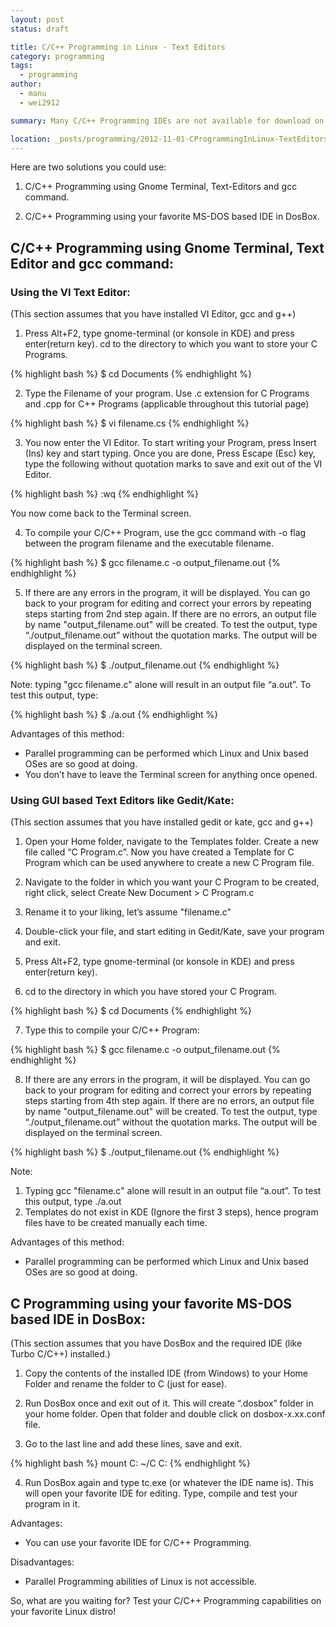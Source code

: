 ```yaml
---
layout: post
status: draft

title: C/C++ Programming in Linux - Text Editors
category: programming
tags: 
  - programming
author: 
  - manu
  - wei2912

summary: Many C/C++ Programming IDEs are not available for download on Linux. Here, we cover the solutions in Linux.

location: _posts/programming/2012-11-01-CProgrammingInLinux-TextEditors.md
--- 
```


Here are two solutions you could use:

1) C/C++ Programming using Gnome Terminal, Text-Editors and gcc command.

2) C/C++ Programming using your favorite MS-DOS based IDE in DosBox.

<!--more-->

## C/C++ Programming using Gnome Terminal, Text Editor and gcc command:

### Using the VI Text Editor:

(This section assumes that you have installed VI Editor, gcc and g++)

1) Press Alt+F2, type gnome-terminal (or konsole in KDE) and press enter(return key). cd to the directory to which you want to store your C Programs.

{% highlight bash %}
$ cd Documents
{% endhighlight %}

2) Type the Filename of your program. Use .c extension for C Programs and .cpp for C++ Programs (applicable throughout this tutorial page)

{% highlight bash %}
$ vi filename.cs
{% endhighlight %}

3) You now enter the VI Editor. To start writing your Program, press Insert (Ins) key and start typing.
Once you are done, Press Escape (Esc) key, type the following without quotation marks to save and exit out of the VI Editor.

{% highlight bash %}
:wq 
{% endhighlight %}

You now come back to the Terminal screen. 

4) To compile your C/C++ Program, use the gcc command with -o flag between the program filename and the executable filename. 

{% highlight bash %}
$ gcc filename.c -o output_filename.out
{% endhighlight %}

5) If there are any errors in the program, it will be displayed. You can go back to your program for editing and correct your errors by repeating steps starting from 2nd step again.
If there are no errors, an output file by name "output_filename.out" will be created.
To test the output, type “./output_filename.out” without the quotation marks. The output will be displayed on the terminal screen.

{% highlight bash %}
$ ./output_filename.out
{% endhighlight %}

Note: typing "gcc filename.c" alone will result in an output file “a.out”. To test this output, type:

{% highlight bash %}
$ ./a.out
{% endhighlight %}

Advantages of this method:

- Parallel programming can be performed which Linux and Unix based OSes are so good at doing.
- You don’t have to leave the Terminal screen for anything once opened.

### Using GUI based Text Editors like Gedit/Kate:

(This section assumes that you have installed gedit or kate, gcc and g++)

1) Open your Home folder, navigate to the Templates folder. Create a new file called “C Program.c”. Now you have created a Template for C Program which can be used anywhere to create a new C Program file.

2) Navigate to the folder in which you want your C Program to be created, right click, select Create New Document > C Program.c

3) Rename it to your liking, let’s assume "filename.c"

4) Double-click your file, and start editing in Gedit/Kate, save your program and exit.

5) Press Alt+F2, type gnome-terminal (or konsole in KDE) and press enter(return key).

6) cd to the directory in which you have stored your C Program.

{% highlight bash %}
$ cd Documents
{% endhighlight %}

7) Type this to compile your C/C++ Program:

{% highlight bash %}
$ gcc filename.c -o output_filename.out
{% endhighlight %}

8) If there are any errors in the program, it will be displayed. You can go back to your program for editing and correct your errors by repeating steps starting from 4th step again.
If there are no errors, an output file by name "output_filename.out" will be created.
To test the output, type “./output_filename.out” without the quotation marks. The output will be displayed on the terminal screen.

{% highlight bash %}
$ ./output_filename.out
{% endhighlight %}

Note:
1) Typing gcc "filename.c" alone will result in an output file “a.out”. To test this output, type ./a.out
2) Templates do not exist in KDE (Ignore the first 3 steps), hence program files have to be created manually each time. 

Advantages of this method:

- Parallel programming can be performed which Linux and Unix based OSes are so good at doing.

## C Programming using your favorite MS-DOS based IDE in DosBox:

(This section assumes that you have DosBox and the required IDE (like Turbo C/C++) installed.)

1) Copy the contents of the installed IDE (from Windows) to your Home Folder and rename the folder to C (just for ease).

2) Run DosBox once and exit out of it. This will create “.dosbox” folder in your home folder. Open that folder and double click on dosbox-x.xx.conf file.

3) Go to the last line and add these lines, save and exit.

{% highlight bash %}
mount C: ~/C
C:
{% endhighlight %}

4) Run DosBox again and type tc.exe (or whatever the IDE name is). This will open your favorite IDE for editing. Type, compile and test your program in it.

Advantages:

- You can use your favorite IDE for C/C++ Programming.

Disadvantages:

- Parallel Programming abilities of Linux is not accessible.

So, what are you waiting for? Test your C/C++ Programming capabilities on your favorite Linux distro!
